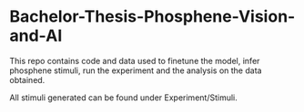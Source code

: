# Bachelor-Thesis-Phosphene-Vision-and-AI

This repo contains code and data used to finetune the model, infer phosphene stimuli, run the experiment and the analysis on the data obtained.

All stimuli generated can be found under Experiment/Stimuli. 
